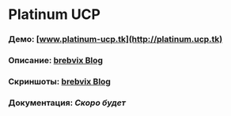 # Platinum UCP
### Демо: [www.platinum-ucp.tk](http://platinum.ucp.tk)
### Описание: [brebvix Blog](http://brebvix.blogspot.com/2015/01/platinum-ucp-samp-v10.html)
### Скриншоты: [brebvix Blog](http://brebvix.blogspot.com/2015/01/platinum-ucp-samp.html)
### Документация: _Скоро будет_ 
